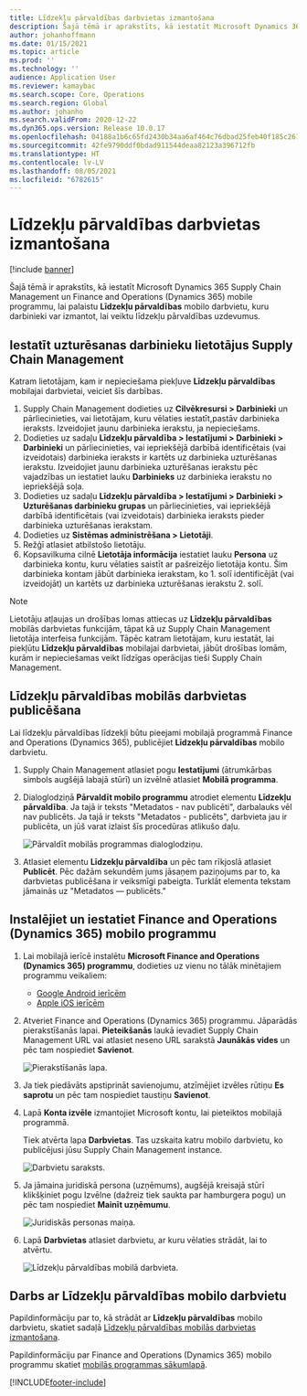 ```yaml
---
title: Līdzekļu pārvaldības darbvietas izmantošana
description: Šajā tēmā ir aprakstīts, kā iestatīt Microsoft Dynamics 365 Supply Chain Management un Finance and Operations (Dynamics 365) mobile programmu, lai palaistu Līdzekļu pārvaldības mobilo darbvietu, kuru darbinieki var izmantot, lai veiktu līdzekļu pārvaldības uzdevumus.
author: johanhoffmann
ms.date: 01/15/2021
ms.topic: article
ms.prod: ''
ms.technology: ''
audience: Application User
ms.reviewer: kamaybac
ms.search.scope: Core, Operations
ms.search.region: Global
ms.author: johanho
ms.search.validFrom: 2020-12-22
ms.dyn365.ops.version: Release 10.0.17
ms.openlocfilehash: 04188a1b6c65fd2430b34aa6af464c76dbad25feb40f185c261e10896bb2396b
ms.sourcegitcommit: 42fe9790ddf0bdad911544deaa82123a396712fb
ms.translationtype: HT
ms.contentlocale: lv-LV
ms.lasthandoff: 08/05/2021
ms.locfileid: "6782615"
---
```

# <a name="set-up-the-asset-management-mobile-workspace"></a>Līdzekļu pārvaldības darbvietas izmantošana

[!include [banner](../includes/banner.md)]

Šajā tēmā ir aprakstīts, kā iestatīt Microsoft Dynamics 365 Supply Chain Management un Finance and Operations (Dynamics 365) mobile programmu, lai palaistu **Līdzekļu pārvaldības** mobilo darbvietu, kuru darbinieki var izmantot, lai veiktu līdzekļu pārvaldības uzdevumus.

## <a name="set-up-maintenance-worker-users-in-supply-chain-management"></a>Iestatīt uzturēsanas darbinieku lietotājus Supply Chain Management

Katram lietotājam, kam ir nepieciešama piekļuve **Līdzekļu pārvaldības** mobilajai darbvietai, veiciet šīs darbības.

1. Supply Chain Management dodieties uz **Cilvēkresursi \> Darbinieki** un pārliecinieties, vai lietotājam, kuru vēlaties iestatīt,pastāv darbinieka ieraksts. Izveidojiet jaunu darbinieka ierakstu, ja nepieciešams.
1. Dodieties uz sadaļu **Līdzekļu pārvaldība \> Iestatījumi \> Darbinieki \> Darbinieki** un pārliecinieties, vai iepriekšējā darbībā identificētais (vai izveidotais) darbinieka ieraksts ir kartēts uz darbinieka uzturēšanas ierakstu. Izveidojiet jaunu darbinieka uzturēšanas ierakstu pēc vajadzības un iestatiet lauku **Darbinieks** uz darbinieka ierakstu no iepriekšējā soļa.
1. Dodieties uz sadaļu **Līdzekļu pārvaldība \> Iestatījumi \> Darbinieki \> Uzturēšanas darbinieku grupas** un pārliecinieties, vai iepriekšējā darbībā identificētais (vai izveidotais) darbinieka ieraksts pieder darbinieka uzturēšanas ierakstam.
1. Dodieties uz **Sistēmas administrēšana \> Lietotāji**.
1. Režģī atlasiet atbilstošo lietotāju.
1. Kopsavilkuma cilnē **Lietotāja informācija** iestatiet lauku **Persona** uz darbinieka kontu, kuru vēlaties saistīt ar pašreizējo lietotāja kontu. Šim darbinieka kontam jābūt darbinieka ierakstam, ko 1. solī identificējāt (vai izveidojāt) un kartēts uz darbinieka uzturēšanas ierakstu 2. solī.

> [!NOTE]
> Lietotāju atļaujas un drošības lomas attiecas uz **Līdzekļu pārvaldības** mobilās darbvietas funkcijām, tāpat kā uz Supply Chain Management lietotāja interfeisa funkcijām. Tāpēc katram lietotājam, kuru iestatāt, lai piekļūtu **Līdzekļu pārvaldības** mobilajai darbvietai, jābūt drošības lomām, kurām ir nepieciešamas veikt līdzīgas operācijas tieši Supply Chain Management.

## <a name="publish-the-asset-management-mobile-workspace"></a>Līdzekļu pārvaldības mobilās darbvietas publicēšana

Lai līdzekļu pārvaldības līdzekļi būtu pieejami mobilajā programmā Finance and Operations (Dynamics 365), publicējiet **Līdzekļu pārvaldības** mobilo darbvietu.

1. Supply Chain Management atlasiet pogu **Iestatījumi** (ātrumkārbas simbols augšējā labajā stūrī) un izvēlnē atlasiet **Mobilā programma**.
1. Dialoglodziņā **Pārvaldīt mobilo programmu** atrodiet elementu **Līdzekļu pārvaldība**. Ja tajā ir teksts "Metadatos - nav publicēti", darbalauks vēl nav publicēts. Ja tajā ir teksts "Metadatos - publicēts", darbvieta jau ir publicēta, un jūš varat izlaist šīs procedūras atlikušo daļu.

    ![Pārvaldīt mobilās programmas dialoglodziņu.](media/mobile-workspaces.png "Pārvaldīt mobilās programmas dialoglodziņu")

1. Atlasiet elementu **Līdzekļu pārvaldība** un pēc tam rīkjoslā atlasiet **Publicēt**. Pēc dažām sekundēm jums jāsaņem paziņojums par to, ka darbvietas publicēšana ir veiksmīgi pabeigta. Turklāt elementa tekstam jāmainās uz "Metadatos — publicēts."

## <a name="install-and-set-up-the-finance-and-operations-dynamics-365-mobile-app"></a>Instalējiet un iestatiet Finance and Operations (Dynamics 365) mobilo programmu

1. Lai mobilajā ierīcē instalētu **Microsoft Finance and Operations (Dynamics 365) programmu**, dodieties uz vienu no tālāk minētajiem programmu veikaliem:

    - [Google Android ierīcēm](https://go.microsoft.com/fwlink/?linkid=850662)
    - [Apple iOS ierīcēm](https://go.microsoft.com/fwlink/?linkid=850663)

1. Atveriet Finance and Operations (Dynamics 365) programmu. Jāparādās pierakstīšanās lapai. **Pieteikšanās** laukā ievadiet Supply Chain Management URL vai atlasiet neseno URL sarakstā **Jaunākās vides** un pēc tam nospiediet **Savienot**.

    ![Pierakstīšanās lapa.](media/mobile-app-sign-in.png "Pierakstīšanās lapa")

1. Ja tiek piedāvāts apstiprināt savienojumu, atzīmējiet izvēles rūtiņu **Es saprotu** un pēc tam nospiediet taustiņu **Savienot**.
1. Lapā **Konta izvēle** izmantojiet Microsoft kontu, lai pieteiktos mobilajā programmā.

    Tiek atvērta lapa **Darbvietas**. Tas uzskaita katru mobilo darbvietu, ko publicējusi jūsu Supply Chain Management instance.

    ![Darbvietu saraksts.](media/mobile-app-workspaces.png "Darbvietu saraksts")

1. Ja jāmaina juridiskā persona (uzņēmums), augšējā kreisajā stūrī klikšķiniet pogu Izvēlne (dažreiz tiek saukta par hamburgera pogu) un pēc tam nospiediet **Mainīt uzņēmumu**.

    ![Juridiskās personas maiņa.](media/mobile-app-change-comp.png "Juridiskās personas maiņa")

1. Lapā **Darbvietas** atlasiet darbvietu, ar kuru vēlaties strādāt, lai to atvērtu.

    ![Līdzekļu pārvaldības mobilā darbvieta.](media/mobile-app-asset-workspace.png "Līdzekļu pārvaldības mobilā darbvieta")

## <a name="work-with-the-asset-management-mobile-workspace"></a>Darbs ar Līdzekļu pārvaldības mobilo darbvietu

Papildinformāciju par to, kā strādāt ar **Līdzekļu pārvaldības** mobilo darbvietu, skatiet sadaļā [Līdzekļu pārvaldības mobilās darbvietas izmantošana](asset-management-mobile-workspace.md).

Papildinformāciju par Finance and Operations (Dynamics 365) mobilo programmu skatiet [mobilās programmas sākumlapā](../../fin-ops-core/dev-itpro/mobile-apps/Mobile-app-home-page.md).


[!INCLUDE[footer-include](../../includes/footer-banner.md)]